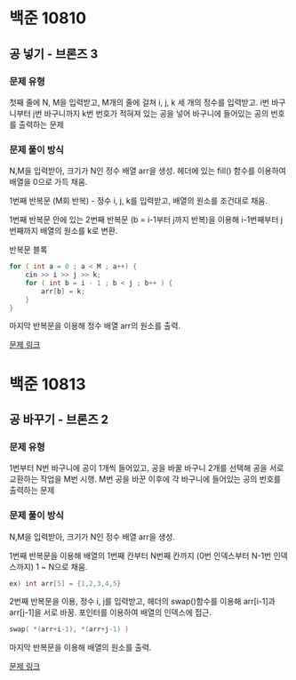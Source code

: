 # 백준 10810
## 공 넣기 - 브론즈 3
### 문제 유형

첫째 줄에 N, M을 입력받고, M개의 줄에 걸쳐 i, j, k 세 개의 정수를 입력받고. i번 바구니부터 
j번 바구니까지 k번 번호가 적혀져 있는 공을 넣어 바구니에 들어있는 공의 번호를 출력하는 문제

### 문제 풀이 방식

N,M을 입력받아, 크기가 N인 정수 배열 arr을 생성. <algorithm> 헤더에 있는 fill() 함수를 이용하여
배열을 0으로 가득 채움.

1번째 반복문 (M회 반복) - 정수 i, j, k를 입력받고, 배열의 원소를 조건대로 채움.

1번째 반복문 안에 있는 2번째 반복문 (b = i-1부터 j까지 반복)을 이용해 i-1번째부터 j번째까지 배열의 원소를 
k로 변환.

반복문 블록 
```c++
for ( int a = 0 ; a < M ; a++) {
    cin >> i >> j >> k;
    for ( int b = i - 1 ; b < j ; b++ ) {
        arr[b] = k;
    }
}
```
마지막 반복문을 이용해 정수 배열 arr의 원소를 출력.

[문제 링크](https://www.acmicpc.net/submit/10810/93896232)

# 백준 10813
## 공 바꾸기 - 브론즈 2
### 문제 유형
1번부터 N번 바구니에 공이 1개씩 들어있고, 공을 바꿀 바구니 2개를 선택해 공을 서로 교환하는 작업을 M번 시행. M번 공을 바꾼 이후에 각 바구니에 들어있는 공의 번호를 출력하는 문제

### 문제 풀이 방식

N,M을 입력받아, 크기가 N인 정수 배열 arr을 생성.

1번째 반복문을 이용해 배열의 1번째 칸부터 N번째 칸까지 (0번 인덱스부터 N-1번 인덱스까지) 1 ~ N으로 채움.
```cpp
ex) int arr[5] = {1,2,3,4,5}
```
2번째 반복문을 이용, 정수 i, j를 입력받고, <algorithm> 헤더의 swap()함수를 이용해 arr[i-1]과
arr[j-1]을 서로 바꿈. 포인터를 이용하여 배열의 인덱스에 접근.
~~~cpp
swap( *(arr+i-1), *(arr+j-1) )
~~~
마지막 반복문을 이용해 배열의 원소를 출력.

[문제 링크](https://www.acmicpc.net/submit/10813/93897966)
